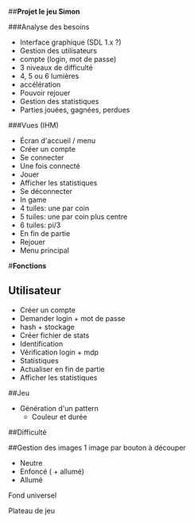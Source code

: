 ##**Projet le jeu Simon**

###Analyse des besoins
- Interface graphique (SDL 1.x ?)
- Gestion des utilisateurs
 - compte (login, mot de passe)
- 3 niveaux de difficulté
 - 4, 5 ou 6 lumières
 - accélération
- Pouvoir rejouer
- Gestion des statistiques
 - Parties jouées, gagnées, perdues

###Vues (IHM)
- Écran d'accueil / menu
 - Créer un compte
 - Se connecter
- Une fois connecté
 - Jouer
 - Afficher les statistiques
 - Se déconnecter
- In game
 - 4 tuiles: une par coin
 - 5 tuiles: une par coin plus centre
 - 6 tuiles: pi/3
- En fin de partie
 - Rejouer
 - Menu principal


#**Fonctions**

## Utilisateur
- Créer un compte
 - Demander login + mot de passe
 - hash + stockage
 - Créer fichier de stats
- Identification
 - Vérification login + mdp
- Statistiques
 - Actualiser en fin de partie
 - Afficher les statistiques


##Jeu
- Génération d'un pattern
	- Couleur et durée

##Difficulté



##Gestion des images
1 image par bouton à découper
- Neutre
- Enfoncé ( + allumé)
- Allumé

Fond universel

Plateau de jeu
